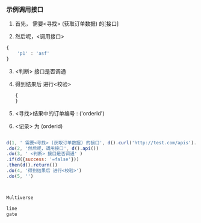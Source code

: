 ### 示例调用接口

1.  首先， 需要<寻找> (获取订单数据) 的[接口]

2.  然后呢，<调用接口> 

   ```js
   {
       'p1' : 'asf'
   }
   
   ```

3. <判断> 接口是否调通

4. 得到结果后 进行<校验>

   ```js
   {    
   }
   ```

   

4.  <寻找>结果中的订单编号 : ('orderId')
5. <记录> 为 (orderid)


```js

d(1, ' 需要<寻找> (获取订单数据) 的接口', d().curl('http://test.com/apis').get())
.do(2, '然后呢，调用接口', d().api())
.do(3, ' <判断> 接口是否调通' )
.if(d({success: '=false'}))
.then(d().return())
.do(4, '得到结果后 进行<校验>')
.do(5, '')




```


```js
Multiverse

line
gate



```